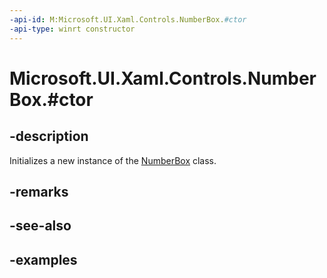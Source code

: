 ```yaml
---
-api-id: M:Microsoft.UI.Xaml.Controls.NumberBox.#ctor
-api-type: winrt constructor
---
```


# Microsoft.UI.Xaml.Controls.NumberBox.#ctor

<!--
public NumberBox ();
-->

## -description

Initializes a new instance of the [NumberBox](numberbox.md) class.

## -remarks

## -see-also

## -examples

